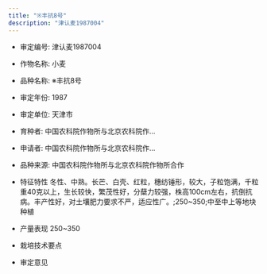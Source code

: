 ```yaml
---
title: "※丰抗8号"
description: "津认麦1987004"
---
```

* 审定编号:  津认麦1987004

*  作物名称:  小麦

*  品种名称:  ※丰抗8号

*  审定年份:  1987

*  审定单位:  天津市

* 育种者:  中国农科院作物所与北京农科院作...

*  申请者:  中国农科院作物所与北京农科院作...

*  品种来源:  中国农科院作物所与北京农科院作物所合作

*  特征特性
冬性、中熟。长芒、白壳、红粒，穗纺锤形，较大，子粒饱满，千粒重40克以上，生长较快，繁茂性好，分蘖力较强，株高100cm左右，抗倒抗病。丰产性好，对土壤肥力要求不严，适应性广。;250~350;中至中上等地块种植

*  产量表现
250~350

*  栽培技术要点


*  审定意见

